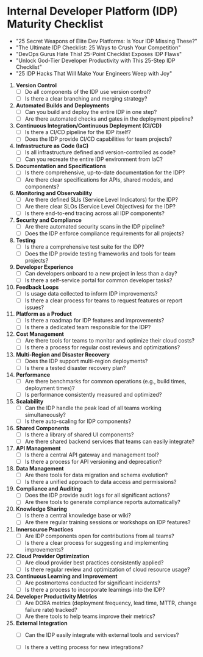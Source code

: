 # Internal Developer Platform (IDP) Maturity Checklist

- "25 Secret Weapons of Elite Dev Platforms: Is Your IDP Missing These?"
- "The Ultimate IDP Checklist: 25 Ways to Crush Your Competition"
- "DevOps Gurus Hate This! 25-Point Checklist Exposes IDP Flaws"
- "Unlock God-Tier Developer Productivity with This 25-Step IDP Checklist"
- "25 IDP Hacks That Will Make Your Engineers Weep with Joy"

1. **Version Control**
   - [ ] Do all components of the IDP use version control?
   - [ ] Is there a clear branching and merging strategy?

2. **Automated Builds and Deployments**
   - [ ] Can you build and deploy the entire IDP in one step?
   - [ ] Are there automated checks and gates in the deployment pipeline?

3. **Continuous Integration/Continuous Deployment (CI/CD)**
   - [ ] Is there a CI/CD pipeline for the IDP itself?
   - [ ] Does the IDP provide CI/CD capabilities for team projects?

4. **Infrastructure as Code (IaC)**
   - [ ] Is all infrastructure defined and version-controlled as code?
   - [ ] Can you recreate the entire IDP environment from IaC?

5. **Documentation and Specifications**
   - [ ] Is there comprehensive, up-to-date documentation for the IDP?
   - [ ] Are there clear specifications for APIs, shared models, and components?

6. **Monitoring and Observability**
   - [ ] Are there defined SLIs (Service Level Indicators) for the IDP?
   - [ ] Are there clear SLOs (Service Level Objectives) for the IDP?
   - [ ] Is there end-to-end tracing across all IDP components?

7. **Security and Compliance**
   - [ ] Are there automated security scans in the IDP pipeline?
   - [ ] Does the IDP enforce compliance requirements for all projects?

8. **Testing**
   - [ ] Is there a comprehensive test suite for the IDP?
   - [ ] Does the IDP provide testing frameworks and tools for team projects?

9. **Developer Experience**
   - [ ] Can developers onboard to a new project in less than a day?
   - [ ] Is there a self-service portal for common developer tasks?

10. **Feedback Loops**
    - [ ] Is usage data collected to inform IDP improvements?
    - [ ] Is there a clear process for teams to request features or report issues?

11. **Platform as a Product**
    - [ ] Is there a roadmap for IDP features and improvements?
    - [ ] Is there a dedicated team responsible for the IDP?

12. **Cost Management**
    - [ ] Are there tools for teams to monitor and optimize their cloud costs?
    - [ ] Is there a process for regular cost reviews and optimizations?

13. **Multi-Region and Disaster Recovery**
    - [ ] Does the IDP support multi-region deployments?
    - [ ] Is there a tested disaster recovery plan?

14. **Performance**
    - [ ] Are there benchmarks for common operations (e.g., build times, deployment times)?
    - [ ] Is performance consistently measured and optimized?

15. **Scalability**
    - [ ] Can the IDP handle the peak load of all teams working simultaneously?
    - [ ] Is there auto-scaling for IDP components?

16. **Shared Components**
    - [ ] Is there a library of shared UI components?
    - [ ] Are there shared backend services that teams can easily integrate?

17. **API Management**
    - [ ] Is there a central API gateway and management tool?
    - [ ] Is there a process for API versioning and deprecation?

18. **Data Management**
    - [ ] Are there tools for data migration and schema evolution?
    - [ ] Is there a unified approach to data access and permissions?

19. **Compliance and Auditing**
    - [ ] Does the IDP provide audit logs for all significant actions?
    - [ ] Are there tools to generate compliance reports automatically?

20. **Knowledge Sharing**
    - [ ] Is there a central knowledge base or wiki?
    - [ ] Are there regular training sessions or workshops on IDP features?

21. **Innersource Practices**
    - [ ] Are IDP components open for contributions from all teams?
    - [ ] Is there a clear process for suggesting and implementing improvements?

22. **Cloud Provider Optimization**
    - [ ] Are cloud provider best practices consistently applied?
    - [ ] Is there regular review and optimization of cloud resource usage?

23. **Continuous Learning and Improvement**
    - [ ] Are postmortems conducted for significant incidents?
    - [ ] Is there a process to incorporate learnings into the IDP?

24. **Developer Productivity Metrics**
    - [ ] Are DORA metrics (deployment frequency, lead time, MTTR, change failure rate) tracked?
    - [ ] Are there tools to help teams improve their metrics?

25. **External Integration**
    - [ ] Can the IDP easily integrate with external tools and services?
    - [ ] Is there a vetting process for new integrations?

